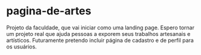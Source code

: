 # pagina-de-artes
Projeto da faculdade, que vai iniciar como uma landing page. Espero tornar um projeto real que ajuda pessoas a exporem seus trabalhos artesanais e artísticos.
Futuramente pretendo incluir página de cadastro e de perfil para os usuários.

